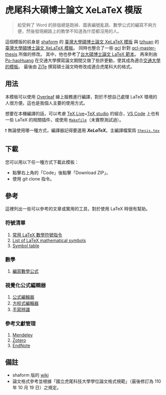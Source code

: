 # 虎尾科大碩博士論文 XeLaTeX 模版

> 給受夠了 Word 的排版總是跑掉、圖表編號亂跳、數學公式的編寫不夠方便，然後發現網路上的教學不知道為什麼都沒用的人。

這個模版的前身是 [shaform](http://github.com/shaform) 的 [臺灣大學碩博士論文 XeLaTeX 模版](https://github.com/shaform/ntu-thesis) 與 [tzhuan](http://github.com/tzhuan) 的
[臺灣大學碩博士論文 XeLaTeX 模板](https://github.com/tzhuan/ntu-thesis)。
同時也整合了一些 [qcl](https://github.com/qcl) 針對
[qcl-master-thesis](https://github.com/qcl/qcl-master-thesis) 所做的修改。
其中，他也參考了[台大碩博士論文 LaTeX 範本](https://code.google.com/p/ntu-thesis-latex-template/)。
再來則由 [Po-haoHuang](https://github.com/Po-haoHuang) 在交通大學撰寫論文期間又做了些許更動，使其成為適合[交通大學的模板](https://github.com/Po-haoHuang/nctu-thesis)。
最後由 [ZiTe](https://github.com/ziteh) 撰寫碩士論文時修改成適合虎尾科大的格式。

## 用法

本模板可以使用 [Overleaf](https://www.overleaf.com) 線上服務進行編譯，對於不想自己處理 LaTeX 環境的人很方便。這也是我個人主要的使用方式。

想要在本機編譯的話，可以考慮 [TeX Live](https://www.tug.org/texlive/)+[TeX studio](https://www.texstudio.org/) 的組合，[VS Code](https://code.visualstudio.com/) 上也有一些 LaTeX 的相關插件，或使用 [`Makefile`](./Makefile)（未實際測試過）。

:heavy_exclamation_mark: 無論使用哪一種方式，編譯器記得要選用 ***XeLaTeX***。主編譯檔案爲 [`thesis.tex`](./thesis.tex)

## 下載

您可以用以下任一種方式下載此模板：
- 點擊右上角的「Code」後點擊「Download ZIP」。
- 使用 git clone 指令。

## 參考

這裡列出一些可以參考的文章或實用的工具，對於使用 LaTeX 時很有幫助。

### 符號清單
1. [常用 LaTeX 數學符號指令](https://hackmd.io/@CynthiaChuang/Basic-LaTeX-Commands)
1. [List of LaTeX mathematical symbols](https://oeis.org/wiki/List_of_LaTeX_mathematical_symbols)
1. [Symbol table](https://www.overleaf.com/latex/templates/symbol-table/fhqmttqvrnhk)

### 數學
1. [編寫數學公式](https://en.wikibooks.org/wiki/LaTeX/Mathematics)

### 視覺化公式編輯器
1. [公式編輯器](https://www.latexlive.com/##)
1. [方程式編輯器](https://editor.codecogs.com/)
1. [手寫辨識](https://webdemo.myscript.com/views/math/index.html)

### 參考文獻管理
1. [Mendeley](https://www.mendeley.com/search/)
1. [Zotero](https://www.zotero.org/)
1. [EndNote](https://endnote.com/)

## 備註

- shaform 版的 [wiki](https://github.com/shaform/ntu-thesis/wiki)
- 論文格式參考並根據「國立虎尾科技大學學位論文格式規範」（最後修訂為 110 年 10 月 19 日）之規定。

